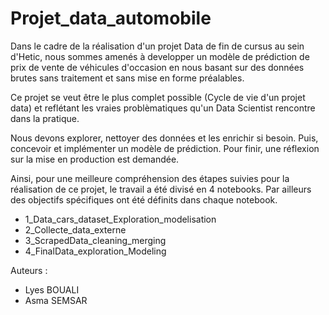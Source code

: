 # Projet_data_automobile

Dans le cadre de la réalisation d'un projet Data de fin de cursus au sein d'Hetic, nous sommes amenés à developper un modèle de prédiction de prix de vente de véhicules d'occasion en nous basant sur des données brutes sans traitement et sans mise en forme préalables. <br>

Ce projet se veut être le plus complet possible (Cycle de vie d'un projet data) et reflétant les vraies problèmatiques qu'un Data Scientist rencontre dans la pratique. <br>

Nous devons explorer, nettoyer des données et les enrichir si besoin. Puis, concevoir et implémenter un modèle de prédiction. Pour finir, une réflexion sur la mise en production est demandée. <br>

Ainsi, pour une meilleure compréhension des étapes suivies pour la réalisation de ce projet, le travail a été divisé en 4 notebooks. Par ailleurs des objectifs spécifiques ont été définits dans chaque notebook.
  
* 1_Data_cars_dataset_Exploration_modelisation
* 2_Collecte_data_externe
* 3_ScrapedData_cleaning_merging
* 4_FinalData_exploration_Modeling

Auteurs :
* Lyes BOUALI
* Asma SEMSAR
